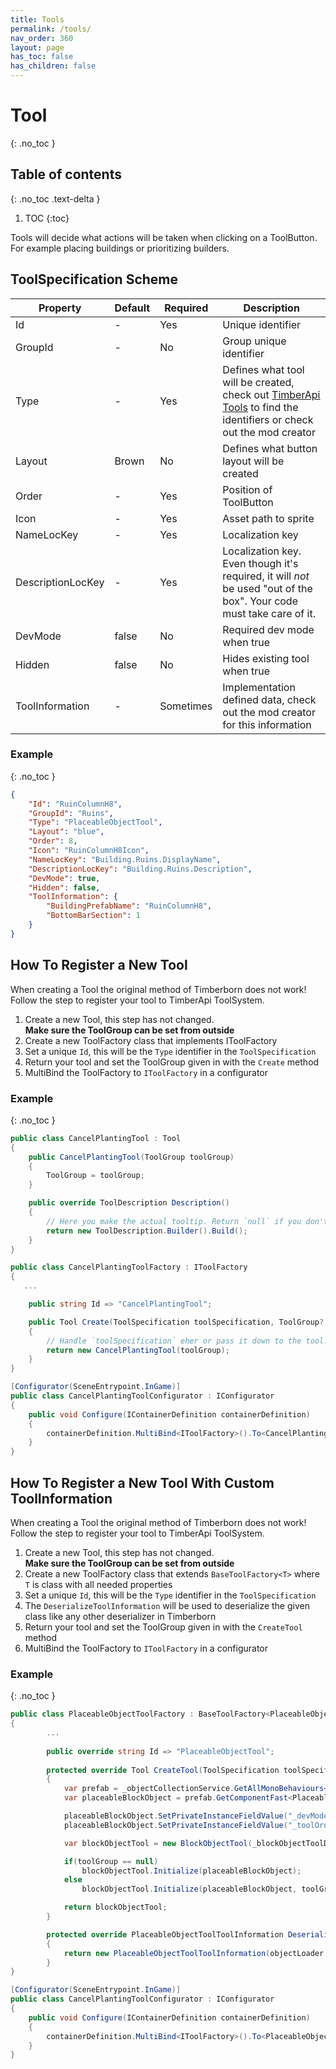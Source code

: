 ```yaml
---
title: Tools
permalink: /tools/
nav_order: 360
layout: page
has_toc: false
has_children: false
---
```

# Tool
{: .no_toc }

## Table of contents
{: .no_toc .text-delta }

1. TOC
{:toc}
  
Tools will decide what actions will be taken when clicking on a ToolButton. 
For example placing buildings or prioritizing builders.  

## ToolSpecification Scheme

| Property          | Default | Required  | Description                                                                                                          |
|-------------------|---------|-----------|----------------------------------------------------------------------------------------------------------------------|
| Id                | -       | Yes       | Unique identifier                                                                                                    |
| GroupId           | -       | No        | Group unique identifier                                                                                              |
| Type              | -       | Yes       | Defines what tool will be created, check out [TimberApi Tools](https://github.com/Timberborn-Modding-Central/TimberAPI/tree/main/Core/TimberApi/ToolSystem/Tools) to find the identifiers or check out the mod creator |
| Layout            | Brown   | No        | Defines what button layout will be created                                                                           |
| Order             | -       | Yes       | Position of ToolButton                                                                                               |
| Icon              | -       | Yes       | Asset path to sprite                                                                                                 |
| NameLocKey        | -       | Yes       | Localization key                                                                                                     |
| DescriptionLocKey | -       | Yes       | Localization key. Even though it's required, it will _not_ be used "out of the box". Your code must take care of it. |
| DevMode           | false   | No        | Required dev mode when true                                                                                          |
| Hidden            | false   | No        | Hides existing tool when true                                                                                        |
| ToolInformation   | -       | Sometimes | Implementation defined data, check out the mod creator for this information                                          |

### Example
{: .no_toc }
```json
{
    "Id": "RuinColumnH8",
    "GroupId": "Ruins",
    "Type": "PlaceableObjectTool",
    "Layout": "blue",
    "Order": 8,
    "Icon": "RuinColumnH8Icon",
    "NameLocKey": "Building.Ruins.DisplayName",
    "DescriptionLocKey": "Building.Ruins.Description",
    "DevMode": true,
    "Hidden": false,
    "ToolInformation": {
        "BuildingPrefabName": "RuinColumnH8",
        "BottomBarSection": 1
    }
}
```

## How To Register a New Tool
When creating a Tool the original method of Timberborn does not work! Follow the step to register your tool to TimberApi ToolSystem.  
1. Create a new Tool, this step has not changed.   
**Make sure the ToolGroup can be set from outside**
2. Create a new ToolFactory class that implements IToolFactory
3. Set a unique `Id`, this will be the `Type` identifier in the `ToolSpecification`
4. Return your tool and set the ToolGroup given in with the `Create` method
5. MultiBind the ToolFactory to `IToolFactory` in a configurator

### Example
{: .no_toc }
```csharp
public class CancelPlantingTool : Tool
{
    public CancelPlantingTool(ToolGroup toolGroup)
    {
        ToolGroup = toolGroup;
    }

    public override ToolDescription Description()
    {
        // Here you make the actual tooltip. Return `null` if you don't want a tooltip.
        return new ToolDescription.Builder().Build();
    }
}
```
```csharp
public class CancelPlantingToolFactory : IToolFactory
{
   ...

    public string Id => "CancelPlantingTool";

    public Tool Create(ToolSpecification toolSpecification, ToolGroup? toolGroup = null)
    {
        // Handle `toolSpecification` eher or pass it down to the tool.
        return new CancelPlantingTool(toolGroup);
    }
}
```
```csharp
[Configurator(SceneEntrypoint.InGame)]
public class CancelPlantingToolConfigurator : IConfigurator
{
    public void Configure(IContainerDefinition containerDefinition)
    {
        containerDefinition.MultiBind<IToolFactory>().To<CancelPlantingToolFactory>().AsSingleton();
    }
}
```

## How To Register a New Tool With Custom ToolInformation
When creating a Tool the original method of Timberborn does not work! Follow the step to register your tool to TimberApi ToolSystem.
1. Create a new Tool, this step has not changed.   
   **Make sure the ToolGroup can be set from outside**
2. Create a new ToolFactory class that extends `BaseToolFactory<T>` where `T` is class with all needed properties
3. Set a unique `Id`, this will be the `Type` identifier in the `ToolSpecification`
4. The `DeserializeToolInformation` will be used to deserialize the given class like any other deserializer in Timberborn
5. Return your tool and set the ToolGroup given in with the `CreateTool` method
6. MultiBind the ToolFactory to `IToolFactory` in a configurator

### Example
{: .no_toc }
```csharp
public class PlaceableObjectToolFactory : BaseToolFactory<PlaceableObjectToolToolInformation>
{
        ...
        
        public override string Id => "PlaceableObjectTool";
        
        protected override Tool CreateTool(ToolSpecification toolSpecification, PlaceableObjectToolToolInformation toolInformation, ToolGroup? toolGroup)
        {
            var prefab = _objectCollectionService.GetAllMonoBehaviours<Prefab>().Single(o => o.IsNamed(toolInformation.PrefabName));
            var placeableBlockObject = prefab.GetComponentFast<PlaceableBlockObject>();

            placeableBlockObject.SetPrivateInstanceFieldValue("_devModeTool", toolSpecification.DevMode);
            placeableBlockObject.SetPrivateInstanceFieldValue("_toolOrder", toolSpecification.Order);

            var blockObjectTool = new BlockObjectTool(_blockObjectToolDescriber, _inputService, _areaPickerFactory, _previewPlacerFactory, _uiSoundController, _blockObjectPlacerService, _mapEditorMode);

            if(toolGroup == null)
                blockObjectTool.Initialize(placeableBlockObject);
            else
                blockObjectTool.Initialize(placeableBlockObject, toolGroup);

            return blockObjectTool;
        }

        protected override PlaceableObjectToolToolInformation DeserializeToolInformation(IObjectLoader objectLoader)
        {
            return new PlaceableObjectToolToolInformation(objectLoader.Get(new PropertyKey<string>("PrefabName")));
        }
}
```
```csharp
[Configurator(SceneEntrypoint.InGame)]
public class CancelPlantingToolConfigurator : IConfigurator
{
    public void Configure(IContainerDefinition containerDefinition)
    {
        containerDefinition.MultiBind<IToolFactory>().To<PlaceableObjectToolFactory>().AsSingleton();
    }
}
```

